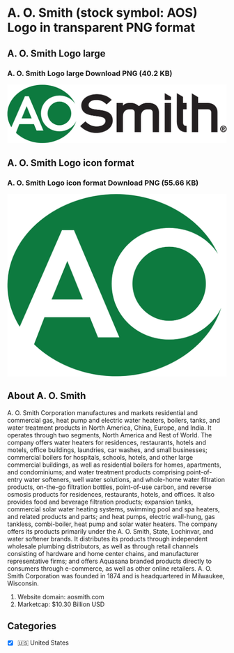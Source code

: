 # A. O. Smith (stock symbol: AOS) Logo in transparent PNG format

## A. O. Smith Logo large

### A. O. Smith Logo large Download PNG (40.2 KB)

![A. O. Smith Logo large Download PNG (40.2 KB)](/img/orig/AOS_BIG-bafa3742.png)

## A. O. Smith Logo icon format

### A. O. Smith Logo icon format Download PNG (55.66 KB)

![A. O. Smith Logo icon format Download PNG (55.66 KB)](/img/orig/AOS-8582223d.png)

## About A. O. Smith

A. O. Smith Corporation manufactures and markets residential and commercial gas, heat pump and electric water heaters, boilers, tanks, and water treatment products in North America, China, Europe, and India. It operates through two segments, North America and Rest of World. The company offers water heaters for residences, restaurants, hotels and motels, office buildings, laundries, car washes, and small businesses; commercial boilers for hospitals, schools, hotels, and other large commercial buildings, as well as residential boilers for homes, apartments, and condominiums; and water treatment products comprising point-of-entry water softeners, well water solutions, and whole-home water filtration products, on-the-go filtration bottles, point-of-use carbon, and reverse osmosis products for residences, restaurants, hotels, and offices. It also provides food and beverage filtration products; expansion tanks, commercial solar water heating systems, swimming pool and spa heaters, and related products and parts; and heat pumps, electric wall-hung, gas tankless, combi-boiler, heat pump and solar water heaters. The company offers its products primarily under the A. O. Smith, State, Lochinvar, and water softener brands. It distributes its products through independent wholesale plumbing distributors, as well as through retail channels consisting of hardware and home center chains, and manufacturer representative firms; and offers Aquasana branded products directly to consumers through e-commerce, as well as other online retailers. A. O. Smith Corporation was founded in 1874 and is headquartered in Milwaukee, Wisconsin.

1. Website domain: aosmith.com
2. Marketcap: $10.30 Billion USD


## Categories
- [x] 🇺🇸 United States
